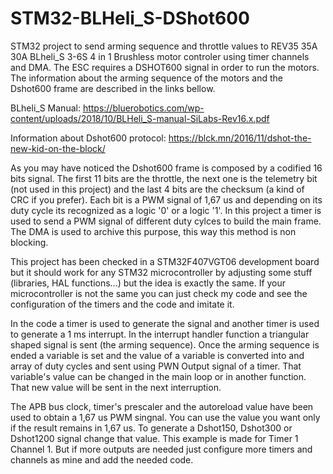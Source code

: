 # STM32-BLHeli_S-DShot600
STM32 project to send arming sequence and throttle values to REV35 35A 30A BLheli_S 3-6S 4 in 1 Brushless motor controler using timer channels and DMA. The ESC requires a DSHOT600 signal in order to run the motors. The information about the arming sequence of the motors and the Dshot600 frame are described in the links bellow.

BLheli_S Manual:
https://bluerobotics.com/wp-content/uploads/2018/10/BLHeli_S-manual-SiLabs-Rev16.x.pdf

Information about Dshot600 protocol:
https://blck.mn/2016/11/dshot-the-new-kid-on-the-block/

As you may have noticed the Dshot600 frame is composed by a codified 16 bits signal. The first 11 bits are the throttle, the next one is the telemetry bit (not used in this project) and the last 4 bits are the checksum (a kind of CRC if you prefer). Each bit is a PWM signal of 1,67 us and depending on its duty cycle its recognized as a logic '0' or a logic '1'. In this project a timer is used to send a PWM signal of different duty cylces to build the main frame. The DMA is used to archive this purpose, this way this method is non blocking.

This project has been checked in a STM32F407VGT06 development board but it should work for any STM32 microcontroller by adjusting some stuff (libraries, HAL functions...) but the idea is exactly the same. If your microcontroller is not the same you can just check my code and see the configuration of the timers and the code and imitate it.

In the code a timer is used to generate the signal and another timer is used to generate a 1 ms interrupt. In the interrupt handler function a triangular shaped signal is sent (the arming sequence). Once the arming sequence is ended a variable is set and the value of a variable is converted into and array of duty cycles and sent using PWN Output signal of a timer. That variable's value can be changed in the main loop or in another function. That new value will be sent in the next interruption.

The APB bus clock, timer's prescaler and the autoreload value have been used to obtain a 1,67 us PWM singnal. You can use the value you want only if the result remains in 1,67 us. To generate a Dshot150, Dshot300 or Dshot1200 signal change that value. This example is made for Timer 1 Channel 1. But if more outputs are needed just configure more timers and channels as mine and add the needed code.
